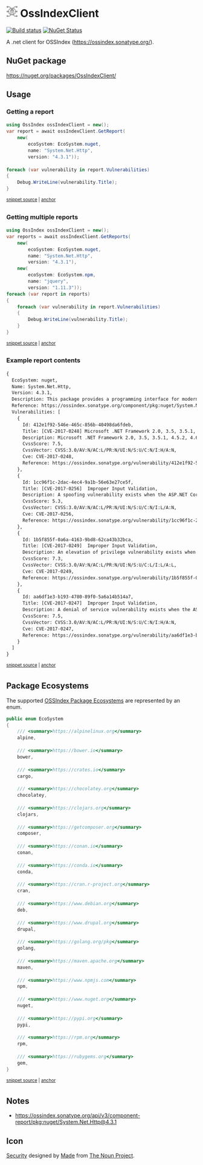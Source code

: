 # <img src="/src/icon.png" height="30px"> OssIndexClient

[![Build status](https://ci.appveyor.com/api/projects/status/41kf6ll7dbad35px?svg=true)](https://ci.appveyor.com/project/SimonCropp/ossindexclient)
[![NuGet Status](https://img.shields.io/nuget/v/OssIndexClient.svg)](https://www.nuget.org/packages/OssIndexClient/)

A .net client for OSSIndex (https://ossindex.sonatype.org/).


## NuGet package

https://nuget.org/packages/OssIndexClient/


## Usage

### Getting a report

<!-- snippet: GetReport -->
<a id='snippet-getreport'></a>
```cs
using OssIndex ossIndexClient = new();
var report = await ossIndexClient.GetReport(
    new(
        ecoSystem: EcoSystem.nuget,
        name: "System.Net.Http",
        version: "4.3.1"));

foreach (var vulnerability in report.Vulnerabilities)
{
    Debug.WriteLine(vulnerability.Title);
}
```
<sup><a href='/src/Tests/Tests.cs#L59-L73' title='Snippet source file'>snippet source</a> | <a href='#snippet-getreport' title='Start of snippet'>anchor</a></sup>
<!-- endSnippet -->


### Getting multiple reports

<!-- snippet: GetReports -->
<a id='snippet-getreports'></a>
```cs
using OssIndex ossIndexClient = new();
var reports = await ossIndexClient.GetReports(
    new(
        ecoSystem: EcoSystem.nuget,
        name: "System.Net.Http",
        version: "4.3.1"),
    new(
        ecoSystem: EcoSystem.npm,
        name: "jquery",
        version: "1.11.3"));
foreach (var report in reports)
{
    foreach (var vulnerability in report.Vulnerabilities)
    {
        Debug.WriteLine(vulnerability.Title);
    }
}
```
<sup><a href='/src/Tests/Tests.cs#L31-L51' title='Snippet source file'>snippet source</a> | <a href='#snippet-getreports' title='Start of snippet'>anchor</a></sup>
<!-- endSnippet -->


### Example report contents

<!-- snippet: Tests.GetReport.verified.txt -->
<a id='snippet-Tests.GetReport.verified.txt'></a>
```txt
{
  EcoSystem: nuget,
  Name: System.Net.Http,
  Version: 4.3.1,
  Description: This package provides a programming interface for modern HTTP applications. This package includes HttpClient for sending requests over HTTP, as well as HttpRequestMessage and HttpResponseMessage for processing HTTP messages.,
  Reference: https://ossindex.sonatype.org/component/pkg:nuget/System.Net.Http@4.3.1?utm_source=ossindexclient&utm_medium=integration,
  Vulnerabilities: [
    {
      Id: 412e1f92-546e-465c-856b-40498da6fdeb,
      Title: [CVE-2017-0248] Microsoft .NET Framework 2.0, 3.5, 3.5.1, 4.5.2, 4.6, 4.6.1, 4.6.2 and 4.7 allow...,
      Description: Microsoft .NET Framework 2.0, 3.5, 3.5.1, 4.5.2, 4.6, 4.6.1, 4.6.2 and 4.7 allow an attacker to bypass Enhanced Security Usage taggings when they present a certificate that is invalid for a specific use, aka ".NET Security Feature Bypass Vulnerability.",
      CvssScore: 7.5,
      CvssVector: CVSS:3.0/AV:N/AC:L/PR:N/UI:N/S:U/C:N/I:H/A:N,
      Cve: CVE-2017-0248,
      Reference: https://ossindex.sonatype.org/vulnerability/412e1f92-546e-465c-856b-40498da6fdeb?component-type=nuget&component-name=System.Net.Http&utm_source=ossindexclient&utm_medium=integration
    },
    {
      Id: 1cc96f1c-2dac-4ec4-9a1b-56e63e27ce5f,
      Title: [CVE-2017-0256]  Improper Input Validation,
      Description: A spoofing vulnerability exists when the ASP.NET Core fails to properly sanitize web requests.,
      CvssScore: 5.3,
      CvssVector: CVSS:3.0/AV:N/AC:L/PR:N/UI:N/S:U/C:N/I:L/A:N,
      Cve: CVE-2017-0256,
      Reference: https://ossindex.sonatype.org/vulnerability/1cc96f1c-2dac-4ec4-9a1b-56e63e27ce5f?component-type=nuget&component-name=System.Net.Http&utm_source=ossindexclient&utm_medium=integration
    },
    {
      Id: 1b5f855f-0a6a-4163-9bd8-62ca43b32bca,
      Title: [CVE-2017-0249]  Improper Input Validation,
      Description: An elevation of privilege vulnerability exists when the ASP.NET Core fails to properly sanitize web requests.,
      CvssScore: 7.3,
      CvssVector: CVSS:3.0/AV:N/AC:L/PR:N/UI:N/S:U/C:L/I:L/A:L,
      Cve: CVE-2017-0249,
      Reference: https://ossindex.sonatype.org/vulnerability/1b5f855f-0a6a-4163-9bd8-62ca43b32bca?component-type=nuget&component-name=System.Net.Http&utm_source=ossindexclient&utm_medium=integration
    },
    {
      Id: aa6df1e3-b193-4780-89f0-5a6a14b514a7,
      Title: [CVE-2017-0247]  Improper Input Validation,
      Description: A denial of service vulnerability exists when the ASP.NET Core fails to properly validate web requests. NOTE: Microsoft has not commented on third-party claims that the issue is that the TextEncoder.EncodeCore function in the System.Text.Encodings.Web package in ASP.NET Core Mvc before 1.0.4 and 1.1.x before 1.1.3 allows remote attackers to cause a denial of service by leveraging failure to properly calculate the length of 4-byte characters in the Unicode Non-Character range.,
      CvssScore: 7.5,
      CvssVector: CVSS:3.0/AV:N/AC:L/PR:N/UI:N/S:U/C:N/I:H/A:N,
      Cve: CVE-2017-0247,
      Reference: https://ossindex.sonatype.org/vulnerability/aa6df1e3-b193-4780-89f0-5a6a14b514a7?component-type=nuget&component-name=System.Net.Http&utm_source=ossindexclient&utm_medium=integration
    }
  ]
}
```
<sup><a href='/src/Tests/Tests.GetReport.verified.txt#L1-L45' title='Snippet source file'>snippet source</a> | <a href='#snippet-Tests.GetReport.verified.txt' title='Start of snippet'>anchor</a></sup>
<!-- endSnippet -->


## Package Ecosystems

The supported [OSSIndex Package Ecosystems](https://ossindex.sonatype.org/doc/coordinates) are represented by an enum.

<!-- snippet: EcoSystem -->
<a id='snippet-ecosystem'></a>
```cs
public enum EcoSystem
{
    /// <summary>https://alpinelinux.org</summary>
    alpine,

    /// <summary>https://bower.io</summary>
    bower,

    /// <summary>https://crates.io</summary>
    cargo,

    /// <summary>https://chocolatey.org</summary>
    chocolatey,

    /// <summary>https://clojars.org</summary>
    clojars,

    /// <summary>https://getcomposer.org</summary>
    composer,

    /// <summary>https://conan.io</summary>
    conan,

    /// <summary>https://conda.io</summary>
    conda,

    /// <summary>https://cran.r-project.org</summary>
    cran,

    /// <summary>https://www.debian.org</summary>
    deb,

    /// <summary>https://www.drupal.org</summary>
    drupal,

    /// <summary>https://golang.org/pkg</summary>
    golang,

    /// <summary>https://maven.apache.org</summary>
    maven,

    /// <summary>https://www.npmjs.com</summary>
    npm,

    /// <summary>https://www.nuget.org</summary>
    nuget,

    /// <summary>https://pypi.org</summary>
    pypi,

    /// <summary>https://rpm.org</summary>
    rpm,

    /// <summary>https://rubygems.org</summary>
    gem,
}
```
<sup><a href='/src/OssIndexClient/EcoSystem.cs#L7-L66' title='Snippet source file'>snippet source</a> | <a href='#snippet-ecosystem' title='Start of snippet'>anchor</a></sup>
<!-- endSnippet -->


## Notes

 * https://ossindex.sonatype.org/api/v3/component-report/pkg:nuget/System.Net.Http@4.3.1



## Icon

[Security](https://thenounproject.com/term/security/1264523/) designed by [Made](https://thenounproject.com/elki/) from [The Noun Project](https://thenounproject.com/creativepriyanka).
